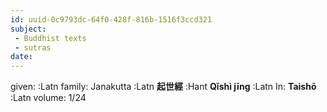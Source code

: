 ```yaml
---
id: uuid-0c9793dc-64f0-428f-816b-1516f3ccd321
subject: 
 - Buddhist texts
 - sutras
date: 
---
```


given:  :Latn
family: Janakutta :Latn
**起世經** :Hant
**Qǐshì jīng** :Latn
In: 
**Taishō** :Latn
volume: 1/24